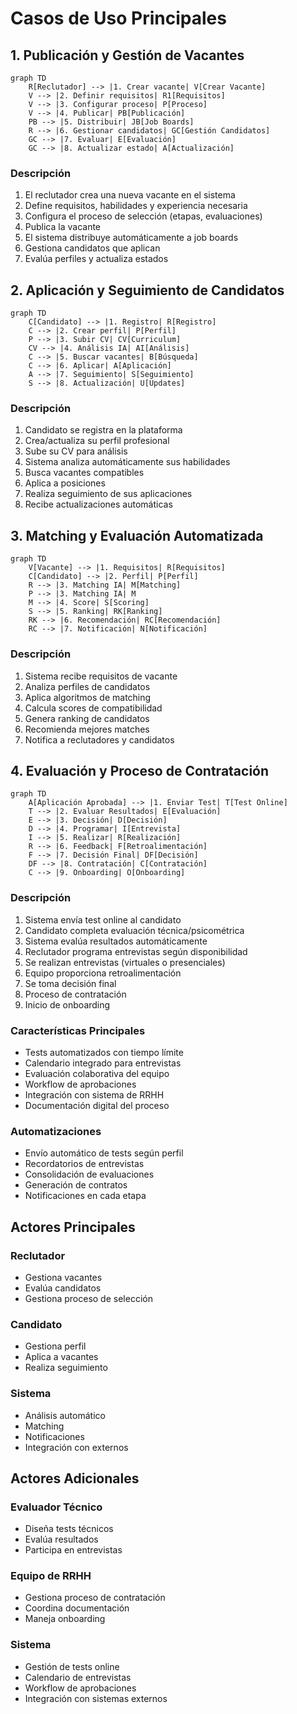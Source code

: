 # Casos de Uso Principales

## 1. Publicación y Gestión de Vacantes

```mermaid
graph TD
    R[Reclutador] --> |1. Crear vacante| V[Crear Vacante]
    V --> |2. Definir requisitos| R1[Requisitos]
    V --> |3. Configurar proceso| P[Proceso]
    V --> |4. Publicar| PB[Publicación]
    PB --> |5. Distribuir| JB[Job Boards]
    R --> |6. Gestionar candidatos| GC[Gestión Candidatos]
    GC --> |7. Evaluar| E[Evaluación]
    GC --> |8. Actualizar estado| A[Actualización]
```

### Descripción
1. El reclutador crea una nueva vacante en el sistema
2. Define requisitos, habilidades y experiencia necesaria
3. Configura el proceso de selección (etapas, evaluaciones)
4. Publica la vacante
5. El sistema distribuye automáticamente a job boards
6. Gestiona candidatos que aplican
7. Evalúa perfiles y actualiza estados

## 2. Aplicación y Seguimiento de Candidatos

```mermaid
graph TD
    C[Candidato] --> |1. Registro| R[Registro]
    C --> |2. Crear perfil| P[Perfil]
    P --> |3. Subir CV| CV[Curriculum]
    CV --> |4. Análisis IA| AI[Análisis]
    C --> |5. Buscar vacantes| B[Búsqueda]
    C --> |6. Aplicar| A[Aplicación]
    A --> |7. Seguimiento| S[Seguimiento]
    S --> |8. Actualización| U[Updates]
```

### Descripción
1. Candidato se registra en la plataforma
2. Crea/actualiza su perfil profesional
3. Sube su CV para análisis
4. Sistema analiza automáticamente sus habilidades
5. Busca vacantes compatibles
6. Aplica a posiciones
7. Realiza seguimiento de sus aplicaciones
8. Recibe actualizaciones automáticas

## 3. Matching y Evaluación Automatizada

```mermaid
graph TD
    V[Vacante] --> |1. Requisitos| R[Requisitos]
    C[Candidato] --> |2. Perfil| P[Perfil]
    R --> |3. Matching IA| M[Matching]
    P --> |3. Matching IA| M
    M --> |4. Score| S[Scoring]
    S --> |5. Ranking| RK[Ranking]
    RK --> |6. Recomendación| RC[Recomendación]
    RC --> |7. Notificación| N[Notificación]
```

### Descripción
1. Sistema recibe requisitos de vacante
2. Analiza perfiles de candidatos
3. Aplica algoritmos de matching
4. Calcula scores de compatibilidad
5. Genera ranking de candidatos
6. Recomienda mejores matches
7. Notifica a reclutadores y candidatos

## 4. Evaluación y Proceso de Contratación

```mermaid
graph TD
    A[Aplicación Aprobada] --> |1. Enviar Test| T[Test Online]
    T --> |2. Evaluar Resultados| E[Evaluación]
    E --> |3. Decisión| D[Decisión]
    D --> |4. Programar| I[Entrevista]
    I --> |5. Realizar| R[Realización]
    R --> |6. Feedback| F[Retroalimentación]
    F --> |7. Decisión Final| DF[Decisión]
    DF --> |8. Contratación| C[Contratación]
    C --> |9. Onboarding| O[Onboarding]
```

### Descripción
1. Sistema envía test online al candidato
2. Candidato completa evaluación técnica/psicométrica
3. Sistema evalúa resultados automáticamente
4. Reclutador programa entrevistas según disponibilidad
5. Se realizan entrevistas (virtuales o presenciales)
6. Equipo proporciona retroalimentación
7. Se toma decisión final
8. Proceso de contratación
9. Inicio de onboarding

### Características Principales
- Tests automatizados con tiempo límite
- Calendario integrado para entrevistas
- Evaluación colaborativa del equipo
- Workflow de aprobaciones
- Integración con sistema de RRHH
- Documentación digital del proceso

### Automatizaciones
- Envío automático de tests según perfil
- Recordatorios de entrevistas
- Consolidación de evaluaciones
- Generación de contratos
- Notificaciones en cada etapa

## Actores Principales

### Reclutador
- Gestiona vacantes
- Evalúa candidatos
- Gestiona proceso de selección

### Candidato
- Gestiona perfil
- Aplica a vacantes
- Realiza seguimiento

### Sistema
- Análisis automático
- Matching
- Notificaciones
- Integración con externos

## Actores Adicionales

### Evaluador Técnico
- Diseña tests técnicos
- Evalúa resultados
- Participa en entrevistas

### Equipo de RRHH
- Gestiona proceso de contratación
- Coordina documentación
- Maneja onboarding

### Sistema
- Gestión de tests online
- Calendario de entrevistas
- Workflow de aprobaciones
- Integración con sistemas externos 